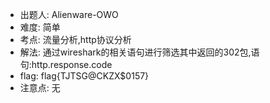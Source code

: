 - 出题人: Alienware-OWO
- 难度: 简单
- 考点: 流量分析,http协议分析
- 解法: 通过wireshark的相关语句进行筛选其中返回的302包,语句:http.response.code
- flag: flag{TJTSG@CKZX$0157}
- 注意点: 无